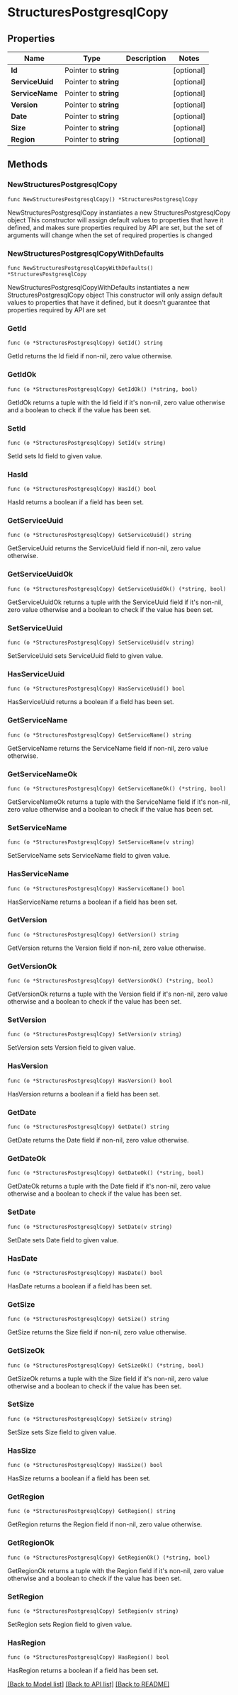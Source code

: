 # StructuresPostgresqlCopy

## Properties

Name | Type | Description | Notes
------------ | ------------- | ------------- | -------------
**Id** | Pointer to **string** |  | [optional] 
**ServiceUuid** | Pointer to **string** |  | [optional] 
**ServiceName** | Pointer to **string** |  | [optional] 
**Version** | Pointer to **string** |  | [optional] 
**Date** | Pointer to **string** |  | [optional] 
**Size** | Pointer to **string** |  | [optional] 
**Region** | Pointer to **string** |  | [optional] 

## Methods

### NewStructuresPostgresqlCopy

`func NewStructuresPostgresqlCopy() *StructuresPostgresqlCopy`

NewStructuresPostgresqlCopy instantiates a new StructuresPostgresqlCopy object
This constructor will assign default values to properties that have it defined,
and makes sure properties required by API are set, but the set of arguments
will change when the set of required properties is changed

### NewStructuresPostgresqlCopyWithDefaults

`func NewStructuresPostgresqlCopyWithDefaults() *StructuresPostgresqlCopy`

NewStructuresPostgresqlCopyWithDefaults instantiates a new StructuresPostgresqlCopy object
This constructor will only assign default values to properties that have it defined,
but it doesn't guarantee that properties required by API are set

### GetId

`func (o *StructuresPostgresqlCopy) GetId() string`

GetId returns the Id field if non-nil, zero value otherwise.

### GetIdOk

`func (o *StructuresPostgresqlCopy) GetIdOk() (*string, bool)`

GetIdOk returns a tuple with the Id field if it's non-nil, zero value otherwise
and a boolean to check if the value has been set.

### SetId

`func (o *StructuresPostgresqlCopy) SetId(v string)`

SetId sets Id field to given value.

### HasId

`func (o *StructuresPostgresqlCopy) HasId() bool`

HasId returns a boolean if a field has been set.

### GetServiceUuid

`func (o *StructuresPostgresqlCopy) GetServiceUuid() string`

GetServiceUuid returns the ServiceUuid field if non-nil, zero value otherwise.

### GetServiceUuidOk

`func (o *StructuresPostgresqlCopy) GetServiceUuidOk() (*string, bool)`

GetServiceUuidOk returns a tuple with the ServiceUuid field if it's non-nil, zero value otherwise
and a boolean to check if the value has been set.

### SetServiceUuid

`func (o *StructuresPostgresqlCopy) SetServiceUuid(v string)`

SetServiceUuid sets ServiceUuid field to given value.

### HasServiceUuid

`func (o *StructuresPostgresqlCopy) HasServiceUuid() bool`

HasServiceUuid returns a boolean if a field has been set.

### GetServiceName

`func (o *StructuresPostgresqlCopy) GetServiceName() string`

GetServiceName returns the ServiceName field if non-nil, zero value otherwise.

### GetServiceNameOk

`func (o *StructuresPostgresqlCopy) GetServiceNameOk() (*string, bool)`

GetServiceNameOk returns a tuple with the ServiceName field if it's non-nil, zero value otherwise
and a boolean to check if the value has been set.

### SetServiceName

`func (o *StructuresPostgresqlCopy) SetServiceName(v string)`

SetServiceName sets ServiceName field to given value.

### HasServiceName

`func (o *StructuresPostgresqlCopy) HasServiceName() bool`

HasServiceName returns a boolean if a field has been set.

### GetVersion

`func (o *StructuresPostgresqlCopy) GetVersion() string`

GetVersion returns the Version field if non-nil, zero value otherwise.

### GetVersionOk

`func (o *StructuresPostgresqlCopy) GetVersionOk() (*string, bool)`

GetVersionOk returns a tuple with the Version field if it's non-nil, zero value otherwise
and a boolean to check if the value has been set.

### SetVersion

`func (o *StructuresPostgresqlCopy) SetVersion(v string)`

SetVersion sets Version field to given value.

### HasVersion

`func (o *StructuresPostgresqlCopy) HasVersion() bool`

HasVersion returns a boolean if a field has been set.

### GetDate

`func (o *StructuresPostgresqlCopy) GetDate() string`

GetDate returns the Date field if non-nil, zero value otherwise.

### GetDateOk

`func (o *StructuresPostgresqlCopy) GetDateOk() (*string, bool)`

GetDateOk returns a tuple with the Date field if it's non-nil, zero value otherwise
and a boolean to check if the value has been set.

### SetDate

`func (o *StructuresPostgresqlCopy) SetDate(v string)`

SetDate sets Date field to given value.

### HasDate

`func (o *StructuresPostgresqlCopy) HasDate() bool`

HasDate returns a boolean if a field has been set.

### GetSize

`func (o *StructuresPostgresqlCopy) GetSize() string`

GetSize returns the Size field if non-nil, zero value otherwise.

### GetSizeOk

`func (o *StructuresPostgresqlCopy) GetSizeOk() (*string, bool)`

GetSizeOk returns a tuple with the Size field if it's non-nil, zero value otherwise
and a boolean to check if the value has been set.

### SetSize

`func (o *StructuresPostgresqlCopy) SetSize(v string)`

SetSize sets Size field to given value.

### HasSize

`func (o *StructuresPostgresqlCopy) HasSize() bool`

HasSize returns a boolean if a field has been set.

### GetRegion

`func (o *StructuresPostgresqlCopy) GetRegion() string`

GetRegion returns the Region field if non-nil, zero value otherwise.

### GetRegionOk

`func (o *StructuresPostgresqlCopy) GetRegionOk() (*string, bool)`

GetRegionOk returns a tuple with the Region field if it's non-nil, zero value otherwise
and a boolean to check if the value has been set.

### SetRegion

`func (o *StructuresPostgresqlCopy) SetRegion(v string)`

SetRegion sets Region field to given value.

### HasRegion

`func (o *StructuresPostgresqlCopy) HasRegion() bool`

HasRegion returns a boolean if a field has been set.


[[Back to Model list]](../README.md#documentation-for-models) [[Back to API list]](../README.md#documentation-for-api-endpoints) [[Back to README]](../README.md)


